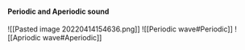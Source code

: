 #### Periodic and Aperiodic sound
![[Pasted image 20220414154636.png]]
![[Periodic wave#Periodic]]
![[Apriodic wave#Aperiodic]]
